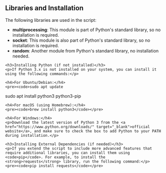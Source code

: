 <section>
    <h2>Libraries and Installation</h2>
    <p>The following libraries are used in the script:</p>
    <ul>
        <li><strong>multiprocessing</strong>: This module is part of Python's standard library, so no installation is required.</li>
        <li><strong>socket</strong>: This module is also part of Python's standard library, so no installation is required.</li>
        <li><strong>random</strong>: Another module from Python's standard library, no installation needed.</li>
    </ul>
    
    <h3>Installing Python (if not installed)</h3>
    <p>If Python 3.x is not installed on your system, you can install it using the following commands:</p>
    
    <h4>For Ubuntu/Debian:</h4>
    <pre><code>sudo apt update
sudo apt install python3 python3-pip</code></pre>
    
    <h4>For macOS (using Homebrew):</h4>
    <pre><code>brew install python3</code></pre>

    <h4>For Windows:</h4>
    <p>Download the latest version of Python 3 from the <a href="https://www.python.org/downloads/" target="_blank">official website</a>, and make sure to check the box to add Python to your PATH during installation.</p>
    
    <h3>Installing External Dependencies (if needed)</h3>
    <p>If you extend the script to include more advanced features that require additional libraries, you can install them using <code>pip</code>. For example, to install the <strong>requests</strong> library, run the following command:</p>
    <pre><code>pip install requests</code></pre>
</section>
